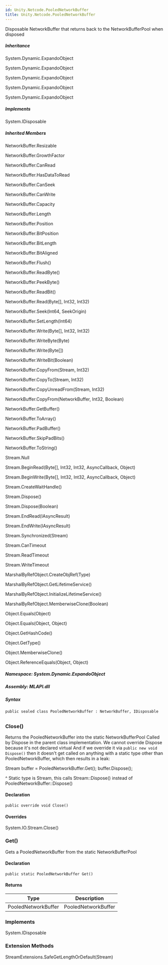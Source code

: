 ```yaml
---  
id: Unity.Netcode.PooledNetworkBuffer  
title: Unity.Netcode.PooledNetworkBuffer  
---
```


<div class="markdown level0 summary">

Disposable NetworkBuffer that returns back to the NetworkBufferPool when
disposed

</div>

<div class="markdown level0 conceptual">

</div>

<div class="inheritance">

##### Inheritance

<div class="level0">

System.Dynamic.ExpandoObject

</div>

<div class="level1">

System.Dynamic.ExpandoObject

</div>

<div class="level2">

System.Dynamic.ExpandoObject

</div>

<div class="level3">

System.Dynamic.ExpandoObject

</div>

<div class="level4">

System.Dynamic.ExpandoObject

</div>

</div>

<div classs="implements">

##### Implements

<div>

System.IDisposable

</div>

</div>

<div class="inheritedMembers">

##### Inherited Members

<div>

NetworkBuffer.Resizable

</div>

<div>

NetworkBuffer.GrowthFactor

</div>

<div>

NetworkBuffer.CanRead

</div>

<div>

NetworkBuffer.HasDataToRead

</div>

<div>

NetworkBuffer.CanSeek

</div>

<div>

NetworkBuffer.CanWrite

</div>

<div>

NetworkBuffer.Capacity

</div>

<div>

NetworkBuffer.Length

</div>

<div>

NetworkBuffer.Position

</div>

<div>

NetworkBuffer.BitPosition

</div>

<div>

NetworkBuffer.BitLength

</div>

<div>

NetworkBuffer.BitAligned

</div>

<div>

NetworkBuffer.Flush()

</div>

<div>

NetworkBuffer.ReadByte()

</div>

<div>

NetworkBuffer.PeekByte()

</div>

<div>

NetworkBuffer.ReadBit()

</div>

<div>

NetworkBuffer.Read(Byte\[\], Int32, Int32)

</div>

<div>

NetworkBuffer.Seek(Int64, SeekOrigin)

</div>

<div>

NetworkBuffer.SetLength(Int64)

</div>

<div>

NetworkBuffer.Write(Byte\[\], Int32, Int32)

</div>

<div>

NetworkBuffer.WriteByte(Byte)

</div>

<div>

NetworkBuffer.Write(Byte\[\])

</div>

<div>

NetworkBuffer.WriteBit(Boolean)

</div>

<div>

NetworkBuffer.CopyFrom(Stream, Int32)

</div>

<div>

NetworkBuffer.CopyTo(Stream, Int32)

</div>

<div>

NetworkBuffer.CopyUnreadFrom(Stream, Int32)

</div>

<div>

NetworkBuffer.CopyFrom(NetworkBuffer, Int32, Boolean)

</div>

<div>

NetworkBuffer.GetBuffer()

</div>

<div>

NetworkBuffer.ToArray()

</div>

<div>

NetworkBuffer.PadBuffer()

</div>

<div>

NetworkBuffer.SkipPadBits()

</div>

<div>

NetworkBuffer.ToString()

</div>

<div>

Stream.Null

</div>

<div>

Stream.BeginRead(Byte\[\], Int32, Int32, AsyncCallback, Object)

</div>

<div>

Stream.BeginWrite(Byte\[\], Int32, Int32, AsyncCallback, Object)

</div>

<div>

Stream.CreateWaitHandle()

</div>

<div>

Stream.Dispose()

</div>

<div>

Stream.Dispose(Boolean)

</div>

<div>

Stream.EndRead(IAsyncResult)

</div>

<div>

Stream.EndWrite(IAsyncResult)

</div>

<div>

Stream.Synchronized(Stream)

</div>

<div>

Stream.CanTimeout

</div>

<div>

Stream.ReadTimeout

</div>

<div>

Stream.WriteTimeout

</div>

<div>

MarshalByRefObject.CreateObjRef(Type)

</div>

<div>

MarshalByRefObject.GetLifetimeService()

</div>

<div>

MarshalByRefObject.InitializeLifetimeService()

</div>

<div>

MarshalByRefObject.MemberwiseClone(Boolean)

</div>

<div>

Object.Equals(Object)

</div>

<div>

Object.Equals(Object, Object)

</div>

<div>

Object.GetHashCode()

</div>

<div>

Object.GetType()

</div>

<div>

Object.MemberwiseClone()

</div>

<div>

Object.ReferenceEquals(Object, Object)

</div>

</div>

##### **Namespace**: System.Dynamic.ExpandoObject

##### **Assembly**: MLAPI.dll

##### Syntax

``` lang-csharp
public sealed class PooledNetworkBuffer : NetworkBuffer, IDisposable
```

## 

### Close()

<div class="markdown level1 summary">

Returns the PooledNetworkBuffer into the static NetworkBufferPool Called
by Dispose in the parent class implementation. We cannot override
Dispose because it's not declared virtual And if we override it via
`public new void Dispose()` then it doesn't get called on anything with
a static type other than PooledNetworkBuffer, which then results in a
leak:

Stream buffer = PooledNetworkBuffer.Get(); buffer.Dispose();

^ Static type is Stream, this calls Stream::Dispose() instead of
PooledNetworkBuffer::Dispose()

</div>

<div class="markdown level1 conceptual">

</div>

#### Declaration

``` lang-csharp
public override void Close()
```

#### Overrides

<div>

System.IO.Stream.Close()

</div>

### Get()

<div class="markdown level1 summary">

Gets a PooledNetworkBuffer from the static NetworkBufferPool

</div>

<div class="markdown level1 conceptual">

</div>

#### Declaration

``` lang-csharp
public static PooledNetworkBuffer Get()
```

#### Returns

| Type                | Description         |
|---------------------|---------------------|
| PooledNetworkBuffer | PooledNetworkBuffer |

### Implements

<div>

System.IDisposable

</div>

### Extension Methods

<div>

StreamExtensions.SafeGetLengthOrDefault(Stream)

</div>
